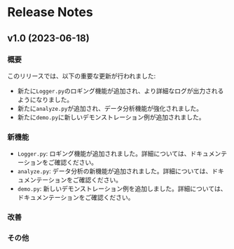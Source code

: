 # Release Notes

## v1.0 (2023-06-18)

### 概要

このリリースでは、以下の重要な更新が行われました:

- 新たに`Logger.py`のロギング機能が追加され、より詳細なログが出力されるようになりました。
- 新たに`analyze.py`が追加され、データ分析機能が強化されました。
- 新たに`demo.py`に新しいデモンストレーション例が追加されました。

### 新機能

- `Logger.py`: ロギング機能が追加されました。詳細については、ドキュメンテーションをご確認ください。
- `analyze.py`: データ分析の新機能が追加されました。詳細については、ドキュメンテーションをご確認ください。
- `demo.py`: 新しいデモンストレーション例を追加しました。詳細については、ドキュメンテーションをご確認ください。

### 改善


### その他

